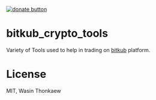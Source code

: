 [![donate button](https://img.shields.io/badge/$-donate-ff69b4.svg?maxAge=2592000&amp;style=flat)](https://github.com/haxpor/donate)

# bitkub_crypto_tools
Variety of Tools used to help in trading on [bitkub](https://bitkub.com/) platform.

# License
MIT, Wasin Thonkaew
